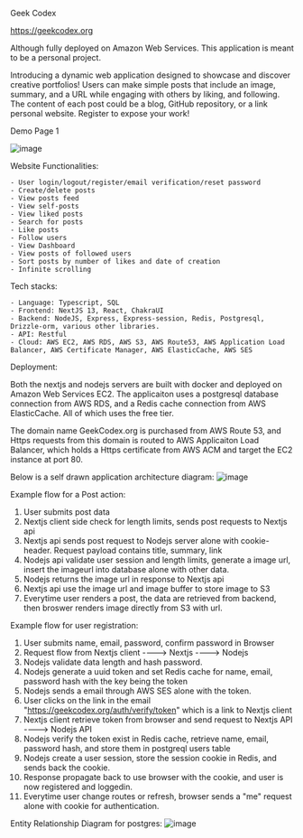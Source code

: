 Geek Codex

https://geekcodex.org

Although fully deployed on Amazon Web Services. This application is meant to be a personal project.

Introducing a dynamic web application designed to showcase and discover creative portfolios! Users can make simple posts that include an image, summary, and a URL while engaging with others by liking, and following. The content of each post could be a blog, GitHub repository, or a link personal website. Register to expose your work!

Demo Page 1

![image](https://github.com/FzComet206/GeekCodex-Client/assets/24278214/d2269e02-c921-4455-8593-a02acee4f355)


Website Functionalities:

    - User login/logout/register/email verification/reset password
    - Create/delete posts
    - View posts feed
    - View self-posts
    - View liked posts
    - Search for posts
    - Like posts
    - Follow users
    - View Dashboard
    - View posts of followed users
    - Sort posts by number of likes and date of creation
    - Infinite scrolling

Tech stacks:

    - Language: Typescript, SQL
    - Frontend: NextJS 13, React, ChakraUI
    - Backend: NodeJS, Express, Express-session, Redis, Postgresql, Drizzle-orm, various other libraries.
    - API: Restful
    - Cloud: AWS EC2, AWS RDS, AWS S3, AWS Route53, AWS Application Load Balancer, AWS Certificate Manager, AWS ElasticCache, AWS SES


Deployment:

Both the nextjs and nodejs servers are built with docker and deployed on Amazon Web Services EC2. The applicaiton uses a postgresql database connection from AWS RDS, and a Redis cache connection from AWS ElasticCache. All of which uses the free tier.

The domain name GeekCodex.org is purchased from AWS Route 53, and Https requests from this domain is routed to AWS Applicaiton Load Balancer, which holds a Https certificate from AWS ACM and target the EC2 instance at port 80.

Below is a self drawn application architecture diagram:
![image](https://github.com/FzComet206/GeekCodex-Client/assets/24278214/3eba6e43-dbdc-4774-85ee-647e048c710f)

Example flow for a Post action:

1. User submits post data
2. Nextjs client side check for length limits, sends post requests to Nextjs api
3. Nextjs api sends post request to Nodejs server alone with cookie-header. Request payload contains title, summary, link
4. Nodejs api validate user session and length limits, generate a image url, insert the imageurl into database alone with other data.
5. Nodejs returns the image url in response to Nextjs api
6. Nextjs api use the image url and image buffer to store image to S3
7. Everytime user renders a post, the data are retrieved from backend, then broswer renders image directly from S3 with url.

Example flow for user registration:
1. User submits name, email, password, confirm password in Browser
2. Request flow from Nextjs client ----> Nextjs ----> Nodejs
3. Nodejs validate data length and hash password.
4. Nodejs generate a uuid token and set Redis cache for name, email, password hash with the key being the token
5. Nodejs sends a email through AWS SES alone with the token.
5. User clicks on the link in the email "https://geekcodex.org/auth/verify/token" which is a link to Nextjs client
6. Nextjs client retrieve token from browser and send request to Nextjs API ----> Nodejs API
7. Nodejs verify the token exist in Redis cache, retrieve name, email, password hash, and store them in postgreql users table 
8. Nodejs create a user session, store the session cookie in Redis, and sends back the cookie.
9. Response propagate back to use browser with the cookie, and user is now registered and loggedin.
10. Everytime user change routes or refresh, browser sends a "me" request alone with cookie for authentication.

Entity Relationship Diagram for postgres:
![image](https://github.com/FzComet206/GeekCodex-Client/assets/24278214/8c68e28b-2401-48bc-9c69-0bf255aaa17f)
